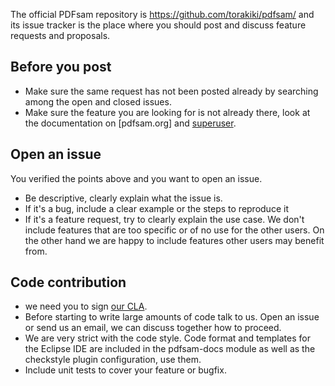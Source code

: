 The official PDFsam repository is https://github.com/torakiki/pdfsam/ and its issue tracker is the place where you should post and discuss feature requests and proposals.

Before you post
---------
 - Make sure the same request has not been posted already by searching among the open and closed issues.
 - Make sure the feature you are looking for is not already there, look at the documentation on [pdfsam.org] and [superuser].

Open an issue
---------
You verified the points above and you want to open an issue.
 - Be descriptive, clearly explain what the issue is.
 - If it's a bug, include a clear example or the steps to reproduce it
 - If it's a feature request, try to clearly explain the use case. We don't include features that are too specific or of no use for the other users. On the other hand we are happy to include features other users may benefit from.

Code contribution
----------
 - we need you to sign [our CLA].
 - Before starting to write large amounts of code talk to us. Open an issue or send us an email, we can discuss together how to proceed.
 - We are very strict with the code style. Code format and templates for the Eclipse IDE are included in the pdfsam-docs module as well as the checkstyle plugin configuration, use them.
 - Include unit tests to cover your feature or bugfix.
 
 [our CLA]: https://github.com/torakiki/pdfsam-CLAs 
 [sejda.org]: http://pdfsam.org 
 [superuser]: http://superuser.com/questions/tagged/pdfsam